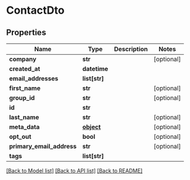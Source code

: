 # ContactDto

## Properties
Name | Type | Description | Notes
------------ | ------------- | ------------- | -------------
**company** | **str** |  | [optional] 
**created_at** | **datetime** |  | 
**email_addresses** | **list[str]** |  | 
**first_name** | **str** |  | [optional] 
**group_id** | **str** |  | [optional] 
**id** | **str** |  | 
**last_name** | **str** |  | [optional] 
**meta_data** | [**object**]() |  | [optional] 
**opt_out** | **bool** |  | [optional] 
**primary_email_address** | **str** |  | [optional] 
**tags** | **list[str]** |  | 

[[Back to Model list]](../README#documentation-for-models) [[Back to API list]](../README#documentation-for-api-endpoints) [[Back to README]](../README)


